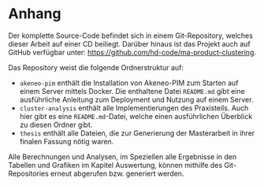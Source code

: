 # Anhang

Der komplette Source-Code befindet sich in einem Git-Repository, welches dieser Arbeit auf einer CD beiliegt. Darüber hinaus ist das Projekt auch auf GitHub verfügbar unter: <https://github.com/hd-code/ma-product-clustering>.

Das Repository weist die folgende Ordnerstruktur auf:

- `akeneo-pim` enthält die Installation von Akeneo-PIM zum Starten auf einem Server mittels Docker. Die enthaltene Datei `README.md` gibt eine ausführliche Anleitung zum Deployment und Nutzung auf einem Server.
- `cluster-analysis` enthält alle Implementierungen des Praxisteils. Auch hier gibt es eine `README.md`-Datei, welche einen ausführlichen Überblick zu diesen Ordner gibt.
- `thesis` enthält alle Dateien, die zur Generierung der Masterarbeit in ihrer finalen Fassung nötig waren.

Alle Berechnungen und Analysen, im Speziellen alle Ergebnisse in den Tabellen und Grafiken im Kapitel Auswertung, können mithilfe des Git-Repositories erneut abgerufen bzw. generiert werden.
